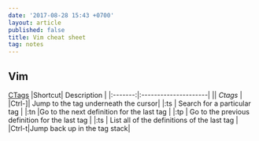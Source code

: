 ```yaml
---
date: '2017-08-28 15:43 +0700'
layout: article
published: false
title: Vim cheat sheet
tag: notes
---
```

## Vim

[CTags](https://blog.sensible.io/2014/05/09/supercharge-your-vim-into-ide-with-ctags.html)
|Shortcut| Description           |
|:-------:|:---------------------|
|| *Ctags* |
|Ctrl-]| Jump to the tag underneath the cursor|
|:ts <tag> <RET>| Search for a particular tag |
|:tn |Go to the next definition for the last tag |
|:tp | Go to the previous definition for the last tag |
|:ts | List all of the definitions of the last tag |
|Ctrl-t|Jump back up in the tag stack|
